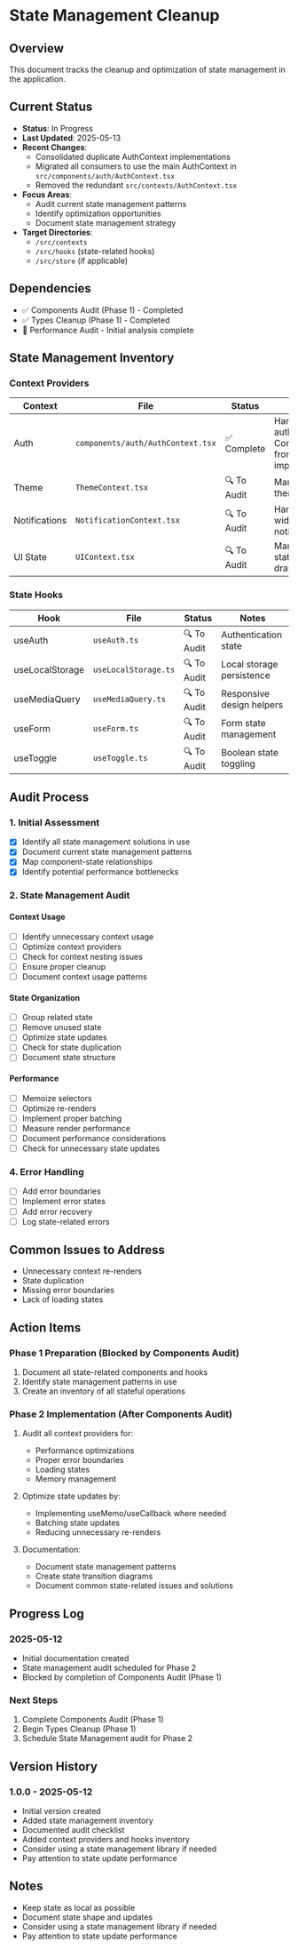 # State Management Cleanup

## Overview
This document tracks the cleanup and optimization of state management in the application.

## Current Status
- **Status**: In Progress
- **Last Updated**: 2025-05-13
- **Recent Changes**:
  - Consolidated duplicate AuthContext implementations
  - Migrated all consumers to use the main AuthContext in `src/components/auth/AuthContext.tsx`
  - Removed the redundant `src/contexts/AuthContext.tsx`
- **Focus Areas**:
  - Audit current state management patterns
  - Identify optimization opportunities
  - Document state management strategy
- **Target Directories**: 
  - `/src/contexts`
  - `/src/hooks` (state-related hooks)
  - `/src/store` (if applicable)

## Dependencies
- ✅ Components Audit (Phase 1) - Completed
- ✅ Types Cleanup (Phase 1) - Completed
- 🔄 Performance Audit - Initial analysis complete

## State Management Inventory

### Context Providers
| Context | File | Status | Notes |
|---------|------|--------|-------|
| Auth | `components/auth/AuthContext.tsx` | ✅ Complete | Handles user authentication. Consolidated from duplicate implementations |
| Theme | `ThemeContext.tsx` | 🔍 To Audit | Manages app theme |
| Notifications | `NotificationContext.tsx` | 🔍 To Audit | Handles app-wide notifications |
| UI State | `UIContext.tsx` | 🔍 To Audit | Manages UI state (modals, drawers, etc.) |

### State Hooks
| Hook | File | Status | Notes |
|------|------|--------|-------|
| useAuth | `useAuth.ts` | 🔍 To Audit | Authentication state |
| useLocalStorage | `useLocalStorage.ts` | 🔍 To Audit | Local storage persistence |
| useMediaQuery | `useMediaQuery.ts` | 🔍 To Audit | Responsive design helpers |
| useForm | `useForm.ts` | 🔍 To Audit | Form state management |
| useToggle | `useToggle.ts` | 🔍 To Audit | Boolean state toggling |

## Audit Process

### 1. Initial Assessment
- [x] Identify all state management solutions in use
- [x] Document current state management patterns
- [x] Map component-state relationships
- [x] Identify potential performance bottlenecks

### 2. State Management Audit

#### Context Usage
- [ ] Identify unnecessary context usage
- [ ] Optimize context providers
- [ ] Check for context nesting issues
- [ ] Ensure proper cleanup
- [ ] Document context usage patterns

#### State Organization
- [ ] Group related state
- [ ] Remove unused state
- [ ] Optimize state updates
- [ ] Check for state duplication
- [ ] Document state structure

#### Performance
- [ ] Memoize selectors
- [ ] Optimize re-renders
- [ ] Implement proper batching
- [ ] Measure render performance
- [ ] Document performance considerations
- [ ] Check for unnecessary state updates

### 4. Error Handling
- [ ] Add error boundaries
- [ ] Implement error states
- [ ] Add error recovery
- [ ] Log state-related errors

## Common Issues to Address
- Unnecessary context re-renders
- State duplication
- Missing error boundaries
- Lack of loading states

## Action Items

### Phase 1 Preparation (Blocked by Components Audit)
1. Document all state-related components and hooks
2. Identify state management patterns in use
3. Create an inventory of all stateful operations

### Phase 2 Implementation (After Components Audit)
1. Audit all context providers for:
   - Performance optimizations
   - Proper error boundaries
   - Loading states
   - Memory management

2. Optimize state updates by:
   - Implementing useMemo/useCallback where needed
   - Batching state updates
   - Reducing unnecessary re-renders

3. Documentation:
   - Document state management patterns
   - Create state transition diagrams
   - Document common state-related issues and solutions

## Progress Log

### 2025-05-12
- Initial documentation created
- State management audit scheduled for Phase 2
- Blocked by completion of Components Audit (Phase 1)

### Next Steps
1. Complete Components Audit (Phase 1)
2. Begin Types Cleanup (Phase 1)
3. Schedule State Management audit for Phase 2

## Version History

### 1.0.0 - 2025-05-12
- Initial version created
- Added state management inventory
- Documented audit checklist
- Added context providers and hooks inventory
- Consider using a state management library if needed
- Pay attention to state update performance

## Notes
- Keep state as local as possible
- Document state shape and updates
- Consider using a state management library if needed
- Pay attention to state update performance
